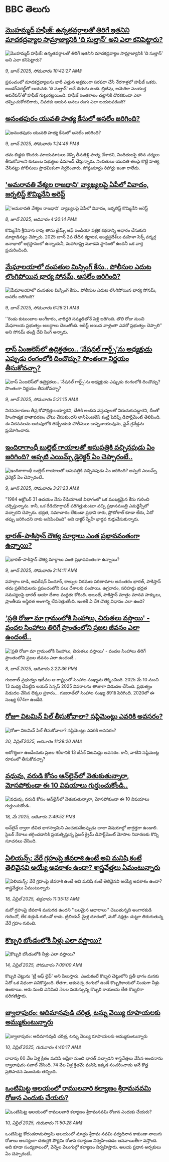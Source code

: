 # BBC తెలుగు## [మొహమ్మద్ హఫీజ్‌: ఉన్నతవర్గాలతో తిరిగే ఇతనిని మాదకద్రవ్యాల సామ్రాజ్యానికి ‘ది సుల్తాన్’ అని ఎలా కనిపెట్టారు? ](https://www.bbc.com/telugu/articles/cgj8eezdlzjo?at_campaign=githubrss)![మొహమ్మద్ హఫీజ్‌: ఉన్నతవర్గాలతో తిరిగే ఇతనిని మాదకద్రవ్యాల సామ్రాజ్యానికి ‘ది సుల్తాన్’ అని ఎలా కనిపెట్టారు? ](https://ichef.bbci.co.uk/ace/standard/240/cpsprodpb/8e63/live/dee0d5d0-4512-11f0-835b-310c7b938e84.jpg)_9, జూన్ 2025, సోమవారం 10:42:27 AMకి_ప్రపంచంలో మాదకద్రవ్యాలను భారీ ఎత్తున అక్రమంగా సరఫరా చేసే నేరగాళ్లలో హఫీజ్  ఒకరు. అండర్‌వరల్డ్‌లో ఆయనకు 'ది సుల్తాన్' అనే బిరుదు ఉంది. బ్రిటిషు, అమెరికా సంయుక్త ఆపరేషన్’తో హఫీజ్ గుట్టురట్టయింది. హఫీజ్ ఇంతకాలం చట్టానికి దొరకకుండా ఎలా తప్పించుకోగలిగారు, చివరకు ఆయన అసలు రంగు ఎలా బయటపడింది?## [అనంతపురం యువతి హత్య కేసులో అసలేం జరిగింది? ](https://www.bbc.com/telugu/articles/czx0qz7z4jwo?at_campaign=githubrss)![అనంతపురం యువతి హత్య కేసులో అసలేం జరిగింది? ](https://ichef.bbci.co.uk/ace/standard/240/cpsprodpb/5b02/live/d0d514d0-4524-11f0-8586-9de0198dafc4.jpg)_9, జూన్ 2025, సోమవారం 1:24:49 PMకి_తమ బిడ్డకు కొందరు మాయమాటలు చెప్పి తీసుకెళ్లి హత్య చేశారని, నిందితులపై కఠిన చర్యలు తీసుకోవాలని కుటుంబ సభ్యులు  డిమాండ్ చేస్తున్నారు. నిందితులు యువతి తలపై కొట్టి హత్య చేసినట్టు పోలీసులు ప్రాథమికంగా నిర్ధరించారు. పోస్టుమార్టం రిపోర్టు ఇంకా రాలేదు.## ['అమరావతి వేశ్యల రాజధాని' వ్యాఖ్యలపై ఏపీలో వివాదం, జర్నలిస్ట్  కొమ్మినేని అరెస్ట్ ](https://www.bbc.com/telugu/articles/clynqld13qvo?at_campaign=githubrss)!['అమరావతి వేశ్యల రాజధాని' వ్యాఖ్యలపై ఏపీలో వివాదం, జర్నలిస్ట్  కొమ్మినేని అరెస్ట్ ](https://ichef.bbci.co.uk/ace/standard/240/cpsprodpb/0a94/live/913ad520-4480-11f0-b6e6-4ddb91039da1.jpg)_8, జూన్ 2025, ఆదివారం 4:20:14 PMకి_కొమ్మినేని శ్రీనివాస రావు తాను టైమ్స్ ఆఫ్ ఇండియా పత్రిక కథనాన్ని ఆధారం చేసుకుని మాట్లాడినట్టు చెప్పారు.
2025 జూన్ 2వ తేదీన కర్ణాటక, ఆంధ్రప్రదేశ్‌లు మహిళా సెక్స్ వర్కర్ల జనాభాలో అగ్రస్థానంలో ఉన్నాయనీ, మహారాష్ట్ర మూడవ స్థానంలో ఉందనీ ఒక వార్త ప్రచురించింది.## [మేఘాలయాలో దంపతుల మిస్సింగ్ కేసు.. పోలీసుల ఎదుట లొంగిపోయిన భార్య సోనమ్, అసలేం జరిగింది?](https://www.bbc.com/telugu/articles/c0r1d2dyqdxo?at_campaign=githubrss)![మేఘాలయాలో దంపతుల మిస్సింగ్ కేసు.. పోలీసుల ఎదుట లొంగిపోయిన భార్య సోనమ్, అసలేం జరిగింది?](https://ichef.bbci.co.uk/ace/standard/240/cpsprodpb/c530/live/331da5f0-44f6-11f0-b6e6-4ddb91039da1.jpg)_9, జూన్ 2025, సోమవారం 6:28:21 AMకి_''రెండు కుటుంబాల అంగీకారం, వారిద్దరి సమ్మతితోనే పెళ్లి జరిగింది. తొలి రోజు నుంచి మేఘాలయ ప్రభుత్వం అబద్ధాలు చెబుతోంది. అరెస్ట్ అయిన వాళ్లంతా ఎవరో ప్రభుత్వం చెప్పాలి'' అని సోనమ్ తండ్రి దేవి సింగ్ అన్నారు.## [లాస్‌ ఏంజలెస్‌లో ఉద్రిక్తతలు.. ‘నేషనల్ గార్డ్స్’ను అధ్యక్షుడు ఎప్పుడు రంగంలోకి దించొచ్చు? సొంతంగా నిర్ణయం తీసుకోవచ్చా? ](https://www.bbc.com/telugu/articles/c87jnwqx73go?at_campaign=githubrss)![లాస్‌ ఏంజలెస్‌లో ఉద్రిక్తతలు.. ‘నేషనల్ గార్డ్స్’ను అధ్యక్షుడు ఎప్పుడు రంగంలోకి దించొచ్చు? సొంతంగా నిర్ణయం తీసుకోవచ్చా? ](https://ichef.bbci.co.uk/ace/standard/240/cpsprodpb/bfe3/live/40d45730-44e6-11f0-bace-e1270fc31f5e.jpg)_9, జూన్ 2025, సోమవారం 5:21:15 AMకి_నిరసనకారులు తీవ్ర కోపోద్రిక్తులయ్యారని, చేతికి అందిన వస్తువులతో విరుచుకుపడ్డారని, దీంతో హింసాత్మక వాతావరణం చోటు చేసుకుందని లాస్‌ఏంజలెస్‌ కంట్రీ షెరిఫ్స్ డిపార్ట్‌మెంట్ తెలిపింది. ఈ నిరసనలను అదుపులోకి తెచ్చేందుకు పోలీసులు బాష్పవాయువును, స్టన్ గ్రనేడ్లను ప్రయోగించారు.## [ఇందిరాగాంధీ బుల్లెట్ గాయాలతో ఆసుపత్రికి వచ్చినపుడు ఏం జరిగింది? అప్పటి ఎయిమ్స్ డైరెక్టర్ ఏం చెప్పారంటే..](https://www.bbc.com/telugu/articles/cy5edp19vwyo?at_campaign=githubrss)![ఇందిరాగాంధీ బుల్లెట్ గాయాలతో ఆసుపత్రికి వచ్చినపుడు ఏం జరిగింది? అప్పటి ఎయిమ్స్ డైరెక్టర్ ఏం చెప్పారంటే..](https://ichef.bbci.co.uk/ace/standard/240/cpsprodpb/81ff/live/00b00050-448c-11f0-835b-310c7b938e84.jpg)_9, జూన్ 2025, సోమవారం 3:21:23 AMకి_"1984 అక్టోబర్ 31 ఉదయం నేను రేడియాలజీ విభాగంలో ఒక ముఖ్యమైన కేసు గురించి చర్చిస్తున్నాను. కానీ, ఒక రేడియోగ్రాఫర్ పరిగెత్తుకుంటూ వచ్చి ప్రధానమంత్రి ఎమర్జెన్సీలో వచ్చారని చెప్పారు. భద్రత, సమాచారం లేకుండా ప్రధాని రారు, ప్రోటోకాల్ కూడా లేదు, ఏదో తప్పు జరిగిందని నాకు అనిపించింది" అని డాక్టర్ స్నేహ్ భార్గవ గుర్తుచేసుకున్నారు.## [భారత్-పాకిస్తాన్ దౌత్య మార్గాలు ఎంత ప్రభావవంతంగా ఉన్నాయి?](https://www.bbc.com/telugu/articles/cvg791d0en2o?at_campaign=githubrss)![భారత్-పాకిస్తాన్ దౌత్య మార్గాలు ఎంత ప్రభావవంతంగా ఉన్నాయి?](https://ichef.bbci.co.uk/ace/standard/240/cpsprodpb/32c5/live/f101af80-4474-11f0-bace-e1270fc31f5e.jpg)_9, జూన్ 2025, సోమవారం 2:14:11 AMకి_పహల్గాం దాడి, ఆపరేషన్ సిందూర్, కాల్పుల విరమణ పరిణామాల అనంతరం భారత్, పాకిస్తాన్ తమ ప్రతినిధులను ప్రపంచంలోని పలు దేశాలకు పంపాయి. ఉగ్రవాదం, సరిహద్దు భద్రత సమస్యలపై భారత్ ఆయా దేశాల మద్దతు కోరింది. అయితే, పాకిస్తాన్ మాత్రం మానవ హక్కులు, ప్రాంతీయ అస్థిరత అంశాన్ని లేవనెత్తుతోంది. ఇంతకీ ఏ దేశ దౌత్య విధానం ఎలా ఉంది?## [‘ప్రతి రోజూ మా గ్రామంలోకి సింహాలు, చిరుతలు వస్తాయి' - వందల సింహాలు తిరిగే ప్రాంతంలోని ప్రజల జీవనం ఎలా ఉందంటే..](https://www.bbc.com/telugu/articles/cpvk382kgedo?at_campaign=githubrss)![‘ప్రతి రోజూ మా గ్రామంలోకి సింహాలు, చిరుతలు వస్తాయి' - వందల సింహాలు తిరిగే ప్రాంతంలోని ప్రజల జీవనం ఎలా ఉందంటే..](https://ichef.bbci.co.uk/ace/standard/240/cpsprodpb/f60d/live/057fafa0-4472-11f0-8382-9394b1843555.jpg)_8, జూన్ 2025, ఆదివారం 2:22:36 PMకి_గుజరాత్ ప్రభుత్వం ఇటీవల ఆ రాష్ట్రంలో సింహాల సంఖ్యను లెక్కించింది. 2025 మే 10 నుంచి 13 మధ్య చేపట్టిన లయన్ సెన్సస్ 2025 వివరాలను తాజాగా విడుదల చేసింది. ప్రభుత్వం విడుదల చేసిన లెక్కల ప్రకారం... గుజరాత్‌లో సింహాల  సంఖ్య 891కి పెరిగింది. 2020లో ఈ సంఖ్య 674గా ఉండేది.## [రోజూ విటమిన్ పిల్ తీసుకోవాలా? సప్లిమెంట్లు ఎవరికి అవసరం?](https://www.bbc.com/telugu/articles/c78j3l747wgo?at_campaign=githubrss)![రోజూ విటమిన్ పిల్ తీసుకోవాలా? సప్లిమెంట్లు ఎవరికి అవసరం?](https://ichef.bbci.co.uk/ace/standard/240/cpsprodpb/62ef/live/13c00930-1dd4-11f0-b265-abe347419ae3.jpg)_20, ఏప్రిల్ 2025, ఆదివారం 11:29:20 AMకి_ఆరోగ్యంగా ఉండేందుకు ప్రజల శరీరానికి 13 బేసిక్ విటమిన్లు అవసరం. కానీ, వాటిని సప్లిమెంట్ల రూపంలో తీసుకోవచ్చా?## [వధువు, వరుడి కోసం ఆన్‌లైన్‌లో వెతుకుతున్నారా, మోసపోకుండా ఈ 10 విషయాలు గుర్తుంచుకోండి..](https://www.bbc.com/telugu/articles/c5yrny82136o?at_campaign=githubrss)![వధువు, వరుడి కోసం ఆన్‌లైన్‌లో వెతుకుతున్నారా, మోసపోకుండా ఈ 10 విషయాలు గుర్తుంచుకోండి..](https://ichef.bbci.co.uk/ace/standard/240/cpsprodpb/74cc/live/3f04f8a0-28fe-11f0-8c66-ebf25fc2cfef.jpg)_18, మే 2025, ఆదివారం 2:49:52 PMకి_ఆన్‌లైన్ ద్వారా జీవిత భాగస్వామిని ఎంచుకునేటప్పుడు చాలా విషయాల్లో జాగ్రత్తగా ఉండాలి. సైబర్ నేరాలు తగ్గించడానికి ప్రయత్నిస్తున్న సైబర్ క్రైమ్ డిపార్ట్‌మెంట్ మోసాల నివారణకు కొన్ని సూచనలు చేసింది.## [ఏలియన్స్: వేరే గ్రహంపై జీవరాశి ఉంటే అవి మనిషి కంటే తెలివైనవి అయ్యే అవకాశం ఉందా? శాస్త్రవేత్తలు ఏమంటున్నారు](https://www.bbc.com/telugu/articles/cn7xelz1r85o?at_campaign=githubrss)![ఏలియన్స్: వేరే గ్రహంపై జీవరాశి ఉంటే అవి మనిషి కంటే తెలివైనవి అయ్యే అవకాశం ఉందా? శాస్త్రవేత్తలు ఏమంటున్నారు](https://ichef.bbci.co.uk/ace/standard/240/cpsprodpb/b07b/live/a29a56f0-1b9b-11f0-a455-cf1d5f751d2f.png)_18, ఏప్రిల్ 2025, శుక్రవారం 11:35:13 AMకి_మరో గ్రహంపై జీవరాశి మనుగడ ఉందని ''బలమైన ఆధారాలు'' చెబుతున్నది అంగారకుడి గురించో, లేక శుక్రుడి గురించో కాదు. ట్రిలియన్ మైళ్ల దూరంలో, మరో నక్షత్రం చుట్టూ తిరుగుతున్న వేరే గ్రహం గురించి.## [కొబ్బరి బోండంలోకి నీళ్లు ఎలా వస్తాయి?](https://www.bbc.com/telugu/articles/czjn4mzxxy8o?at_campaign=githubrss)![కొబ్బరి బోండంలోకి నీళ్లు ఎలా వస్తాయి?](https://ichef.bbci.co.uk/ace/standard/240/cpsprodpb/46c5/live/684a55e0-18fd-11f0-8b11-7756b7b808cc.jpg)_14, ఏప్రిల్ 2025, సోమవారం 7:09:00 AMకి_కొబ్బరి చెట్టును 'ట్రీ ఆఫ్ లైఫ్' అని పిలుస్తారు. ఎందుకంటే కొబ్బరి చెట్టులోని ప్రతీ భాగం మనకు ఏదో ఒక విధంగా పనికొస్తుంది. లేతగా, ఆకుపచ్చ రంగులో ఉండే కొబ్బరికాయలో నిండుగా నీళ్లు ఉంటాయి. ఆరు నుంచి ఎనిమిది నెలల వయస్సున్న కొబ్బరి కాయలను లేత కొబ్బరిగా పరిగణిస్తారు.## [జ్వాలాపురం: ఆదిమానవుడి చరిత్ర, టన్ను వెయ్యి రూపాయలకు అమ్ముకుంటున్నారు ](https://www.bbc.com/telugu/articles/creqqnwdd5qo?at_campaign=githubrss)![జ్వాలాపురం: ఆదిమానవుడి చరిత్ర, టన్ను వెయ్యి రూపాయలకు అమ్ముకుంటున్నారు ](https://ichef.bbci.co.uk/ace/standard/240/cpsprodpb/765e/live/b472e2d0-15b4-11f0-842b-a7355694993d.jpg)_10, ఏప్రిల్ 2025, గురువారం 4:40:17 AMకి_దాదాపు 60 వేల ఏళ్ల క్రితం మనిషి ఆఫ్రికా నుంచి భారత్ వచ్చాడని శాస్త్రవేత్తలు వేసిన అంచనాను జ్వాలాపురం సవాల్ చేసింది. 74 వేల ఏళ్ల క్రితమే మనిషి ఇక్కడ సంచరించాడు అనే కొత్త ప్రతిపాదన ముందుకు తెచ్చింది.## [ఒంటిమిట్ట ఆలయంలో రాములవారి కల్యాణం శ్రీరామనవమి రోజున ఎందుకు చేయరు?](https://www.bbc.com/telugu/articles/ce822j5e465o?at_campaign=githubrss)![ఒంటిమిట్ట ఆలయంలో రాములవారి కల్యాణం శ్రీరామనవమి రోజున ఎందుకు చేయరు?](https://ichef.bbci.co.uk/ace/standard/240/cpsprodpb/fed5/live/25534d40-1601-11f0-b58a-6113af226972.jpg)_10, ఏప్రిల్ 2025, గురువారం 11:50:28 AMకి_ఒంటిమిట్ట కోదండరామస్వామి ఆలయంలో మాత్రం శ్రీరామ నవమి పర్వదినాన కాకుండా నాలుగు రోజులు ఆలస్యంగా చతుర్దశి పౌర్ణమి రోజున కల్యాణం నిర్వహించడం ఆనవాయితీగా వస్తోంది. అది కూడా సంధ్యకాలంలో, వెన్నెల వెలుగుల్లో కల్యాణం నిర్వహిస్తారు. ఆలయ ప్రధాన అర్చకులు ఏం చెప్పారంటే..